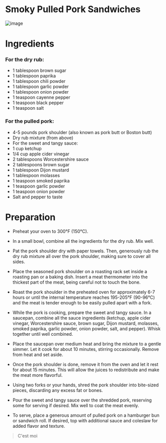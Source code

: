 # Smoky Pulled Pork Sandwiches

![image](https://www.foodista.com/sites/default/files/styles/recype/public/52920803499_ec64db6839_z.jpg)

# Ingredients

### For the dry rub:
- 1 tablespoon brown sugar
- 1 tablespoon paprika
- 1 tablespoon chili powder
- 1 tablespoon garlic powder
- 1 tablespoon onion powder
- 1 teaspoon cayenne pepper
- 1 teaspoon black pepper
- 1 teaspoon salt

### For the pulled pork:
- 4-5 pounds pork shoulder (also known as pork butt or Boston butt)
- Dry rub mixture (from above)
- For the sweet and tangy sauce:
- 1 cup ketchup
- 1/4 cup apple cider vinegar
- 2 tablespoons Worcestershire sauce
- 2 tablespoons brown sugar
- 1 tablespoon Dijon mustard
- 1 tablespoon molasses
- 1 teaspoon smoked paprika
- 1 teaspoon garlic powder
- 1 teaspoon onion powder
- Salt and pepper to taste

# Preparation

* Preheat your oven to 300°F (150°C).

* In a small bowl, combine all the ingredients for the dry rub. Mix well.

* Pat the pork shoulder dry with paper towels. Then, generously rub the dry rub mixture all over the pork shoulder, making sure to cover all sides.

* Place the seasoned pork shoulder on a roasting rack set inside a roasting pan or a baking dish. Insert a meat thermometer into the thickest part of the meat, being careful not to touch the bone.

* Roast the pork shoulder in the preheated oven for approximately 6-7 hours or until the internal temperature reaches 195-205°F (90-96°C) and the meat is tender enough to be easily pulled apart with a fork.

* While the pork is cooking, prepare the sweet and tangy sauce. In a saucepan, combine all the sauce ingredients (ketchup, apple cider vinegar, Worcestershire sauce, brown sugar, Dijon mustard, molasses, smoked paprika, garlic powder, onion powder, salt, and pepper). Whisk together until well combined.

* Place the saucepan over medium heat and bring the mixture to a gentle simmer. Let it cook for about 10 minutes, stirring occasionally. Remove from heat and set aside.

* Once the pork shoulder is done, remove it from the oven and let it rest for about 15 minutes. This will allow the juices to redistribute and make the meat more flavorful.

* Using two forks or your hands, shred the pork shoulder into bite-sized pieces, discarding any excess fat or bones.

* Pour the sweet and tangy sauce over the shredded pork, reserving some for serving if desired. Mix well to coat the meat evenly.

* To serve, place a generous amount of pulled pork on a hamburger bun or sandwich roll. If desired, top with additional sauce and coleslaw for added flavor and texture.

> C'est moi